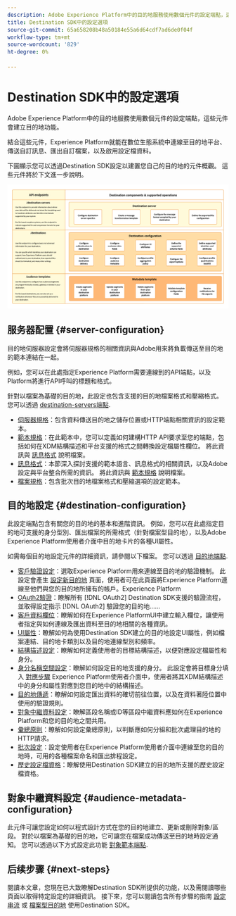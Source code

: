 ```yaml
---
description: Adobe Experience Platform中的目的地服務使用數個元件的設定端點，這些元件會建立目的地功能。 瞭解這些元件結合後，Experience Platform如何在整個數位生態系統中，連線至目的地合作夥伴、傳送自訂訊息及啟用設定檔資料。
title: Destination SDK中的設定選項
source-git-commit: 65a658208b48a50184e55a6d64cdf7ad6de0f04f
workflow-type: tm+mt
source-wordcount: '829'
ht-degree: 0%

---
```



# Destination SDK中的設定選項

Adobe Experience Platform中的目的地服務使用數個元件的設定端點，這些元件會建立目的地功能。

結合這些元件，Experience Platform就能在數位生態系統中連線至目的地平台、傳送自訂訊息、匯出自訂檔案，以及啟用設定檔資料。

下圖顯示您可以透過Destination SDK設定以建置您自己的目的地的元件概觀。 這些元件將於下文進一步說明。

![圖表顯示Destination SDK元件、設定端點及其支援的操作。](../assets/functionality/destination-sdk-components-diagram.png)

## 服务器配置 {#server-configuration}

目的地伺服器設定會將伺服器規格的相關資訊與Adobe用來將負載傳送至目的地的範本連結在一起。

例如，您可以在此處指定Experience Platform需要連線到的API端點，以及Platform將進行API呼叫的標題和格式。

針對以檔案為基礎的目的地，此設定也包含支援的目的地檔案格式和壓縮格式。 您可以透過 [destination-servers端點](../authoring-api/destination-server/create-destination-server.md).

* [伺服器規格](destination-server/server-specs.md)：包含資料傳送目的地之儲存位置或HTTP端點相關資訊的設定範本。
* [範本規格](destination-server/templating-specs.md)：在此範本中，您可以定義如何建構HTTP API要求至您的端點，包括如何在XDM結構描述和平台支援的格式之間轉換設定檔屬性欄位。 將此資訊與 [訊息格式](destination-server/message-format.md) 說明檔案。
* [訊息格式](destination-server/message-format.md)：本節深入探討支援的範本語言、訊息格式的相關資訊，以及Adobe設定與平台整合所需的資訊。 將此資訊與 [範本規格](destination-server/templating-specs.md) 說明檔案。
* [檔案規格](destination-server/file-formatting.md)：包含批次目的地檔案格式和壓縮選項的設定範本。

## 目的地設定 {#destination-configuration}

此設定端點包含有關您的目的地的基本和進階資訊。 例如，您可以在此處指定目的地可支援的身分型別、匯出檔案的所需格式（針對檔案型目的地），以及Adobe Experience Platform使用者介面中目的地卡片的各種UI屬性。

如需每個目的地設定元件的詳細資訊，請參閱以下檔案。 您可以透過 [目的地端點](../authoring-api/destination-configuration/create-destination-configuration.md).

* [客戶驗證設定](destination-configuration/customer-authentication.md)：選取Experience Platform用來連線至目的地的驗證機制。 此設定會產生 [設定新目的地](../../ui/connect-destination.md) 頁面，使用者可在此頁面將Experience Platform連線至他們與您的目的地所擁有的帳戶。Experience Platform
* [OAuth2驗證](destination-configuration/oauth2-authentication.md)：瞭解所有 [!DNL OAuth2] Destination SDK支援的驗證流程，並取得設定指示 [!DNL OAuth2] 驗證您的目的地……
* [客戶資料欄位](destination-configuration/customer-data-fields.md)：瞭解如何在Experience PlatformUI中建立輸入欄位，讓使用者指定與如何連線及匯出資料至目的地相關的各種資訊。
* [UI屬性](destination-configuration/ui-attributes.md)：瞭解如何為使用Destination SDK建立的目的地設定UI屬性，例如檔案連結、目的地卡類別以及目的地連線型別和頻率。
* [結構描述設定](destination-configuration/schema-configuration.md)：瞭解如何定義使用者的目標結構描述，以便對應設定檔屬性和身分。
* [身分名稱空間設定](destination-configuration/identity-namespace-configuration.md)：瞭解如何設定目的地支援的身分。 此設定會將目標身分填入 [對應步驟](../../ui/activate-segment-streaming-destinations.md#mapping) Experience Platform使用者介面中，使用者將其XDM結構描述中的身分和屬性對應到您目的地中的結構描述。
* [目的地傳遞](destination-configuration/destination-delivery.md)：瞭解如何設定匯出資料的確切前往位置，以及在資料著陸位置中使用的驗證規則。
* [對象中繼資料設定](destination-configuration/audience-metadata-configuration.md)：瞭解區段名稱或ID等區段中繼資料應如何在Experience Platform和您的目的地之間共用。
* [彙總原則](destination-configuration/aggregation-policy.md)：瞭解如何設定彙總原則，以判斷應如何分組和批次處理目的地的HTTP請求。
* [批次設定](destination-configuration/batch-configuration.md)：設定使用者在Experience Platform使用者介面中連線至您的目的地時，可用的各種檔案命名和匯出排程設定。
* [歷史設定檔資格](destination-configuration/historical-profile-qualifications.md)：瞭解使用Destination SDK建立的目的地所支援的歷史設定檔資格。

## 對象中繼資料設定 {#audience-metadata-configuration}

此元件可讓您設定如何以程式設計方式在您的目的地建立、更新或刪除對象/區段。 對於以檔案為基礎的目的地，它可讓您在檔案成功傳送至目的地時設定通知。 您可以透過以下方式設定此功能 [對象範本端點](../metadata-api/create-audience-template.md).

## 后续步骤 {#next-steps}

閱讀本文章，您現在已大致瞭解Destination SDK所提供的功能，以及需閱讀哪些頁面以取得特定設定的詳細資訊。 接下來，您可以閱讀包含所有步驟的指南 [設定串流](../guides/configure-destination-instructions.md) 或 [檔案型目的地](../guides/configure-file-based-destination-instructions.md) 使用Destination SDK。
